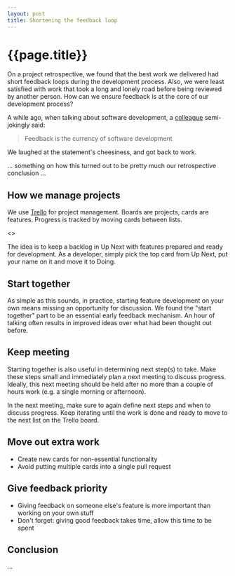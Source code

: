 ```yaml
---
layout: post
title: Shortening the feedback loop
---
```


{{page.title}}
==============

On a project retrospective, we found that the best work we delivered had short feedback loops during the development process. Also, we were least satisfied with work that took a long and lonely road before being reviewed by another person. How can we ensure feedback is at the core of our development process?

A while ago, when talking about software development, a [colleague](http://www.arjanvandergaag.nl) semi-jokingly said:

> Feedback is the currency of software development

We laughed at the statement's cheesiness, and got back to work.

... something on how this turned out to be pretty much our retrospective conclusion ...

## How we manage projects

We use [Trello](https://trello.com) for project management. Boards are projects, cards are features. Progress is tracked by moving cards between lists.

<<BOARD PICTURE>>

The idea is to keep a backlog in Up Next with features prepared and ready for development. As a developer, simply pick the top card from Up Next, put your name on it and move it to Doing.

## Start together

As simple as this sounds, in practice, starting feature development on your own means missing an opportunity for discussion. We found the "start together" part to be an essential early feedback mechanism. An hour of talking often results in improved ideas over what had been thought out before.

## Keep meeting

Starting together is also useful in determining next step(s) to take. Make these steps small and immediately plan a next meeting to discuss progress. Ideally, this next meeting should be held after no more than a couple of hours work (e.g. a single morning or afternoon).

In the next meeting, make sure to again define next steps and when to discuss progress. Keep iterating until the work is done and ready to move to the next list on the Trello board.

## Move out extra work

* Create new cards for non-essential functionality
* Avoid putting multiple cards into a single pull request

## Give feedback priority

* Giving feedback on someone else's feature is more important than working on your own stuff
* Don't forget: giving good feedback takes time, allow this time to be spent

## Conclusion

...


